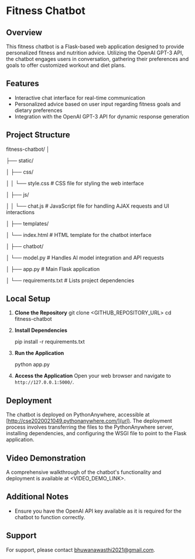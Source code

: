 # Fitness Chatbot

## Overview
This fitness chatbot is a Flask-based web application designed to provide personalized fitness and nutrition advice. Utilizing the OpenAI GPT-3 API, the chatbot engages users in conversation, gathering their preferences and goals to offer customized workout and diet plans.

## Features
- Interactive chat interface for real-time communication
- Personalized advice based on user input regarding fitness goals and dietary preferences
- Integration with the OpenAI GPT-3 API for dynamic response generation

## Project Structure

fitness-chatbot/
│

├── static/

│   ├── css/

│   │   └── style.css       # CSS file for styling the web interface

│   ├── js/

│   │   └── chat.js         # JavaScript file for handling AJAX requests and UI interactions

│
├── templates/

│   └── index.html          # HTML template for the chatbot interface

│
├── chatbot/

│   └── model.py            # Handles AI model integration and API requests

│
├── app.py                  # Main Flask application

│
└── requirements.txt        # Lists project dependencies



## Local Setup

1. **Clone the Repository**
   git clone <GITHUB_REPOSITORY_URL>
   cd fitness-chatbot

2. **Install Dependencies**
 
   pip install -r requirements.txt


3. **Run the Application**

   python app.py
  

4. **Access the Application**
   Open your web browser and navigate to `http://127.0.0.1:5000/`.

## Deployment
The chatbot is deployed on PythonAnywhere, accessible at [http://cse2020021049.pythonanywhere.com/](url). The deployment process involves transferring the files to the PythonAnywhere server, installing dependencies, and configuring the WSGI file to point to the Flask application.

## Video Demonstration
A comprehensive walkthrough of the chatbot's functionality and deployment is available at <VIDEO_DEMO_LINK>.

## Additional Notes
- Ensure you have the OpenAI API key available as it is required for the chatbot to function correctly.

## Support
For support, please contact bhuwanawasthi2021@gmail.com.
